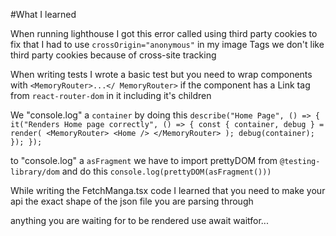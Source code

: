 #What I learned

When running lighthouse I got this error called using third party cookies to fix that I had to use `crossOrigin="anonymous"` in my image Tags we don't like third party cookies because of cross-site tracking

When writing tests I wrote a basic test but you need to wrap components with `<MemoryRouter>...</ MemoryRouter>` if the component has a Link tag from `react-router-dom` in it including it's children

We "console.log" a `container` by doing this
`describe("Home Page", () => {
  it("Renders Home page correctly", () => {
    const { container, debug } = render(
      <MemoryRouter>
        <Home />
      </MemoryRouter>
    );
    debug(container);
  });
});`

to "console.log" a `asFragment` we have to import prettyDOM from `@testing-library/dom` and do this
`console.log(prettyDOM(asFragment()))`

While writing the FetchManga.tsx code I learned that you need to make your api the exact shape of the json file you are parsing through

anything you are waiting for to be rendered use await waitfor...
